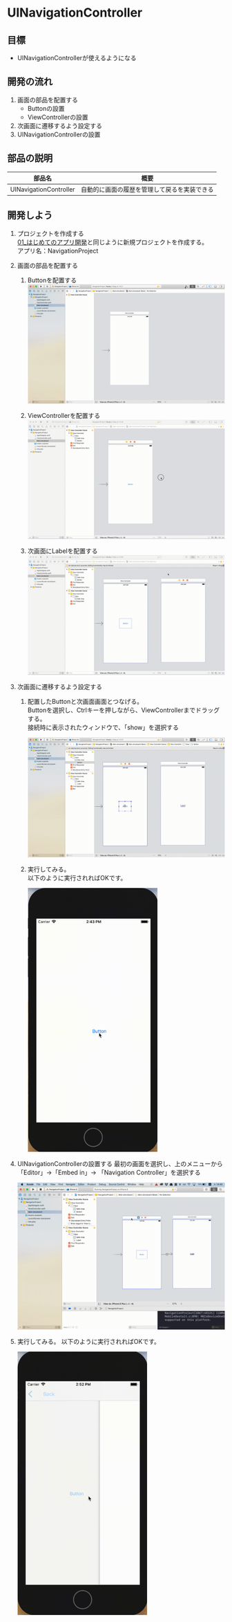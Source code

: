 # UINavigationController

## 目標
- UINavigationControllerが使えるようになる

## 開発の流れ

1. 画面の部品を配置する
	- Buttonの設置
	- ViewControllerの設置
2. 次画面に遷移するよう設定する
3. UINavigationControllerの設置

## 部品の説明

|部品名|概要|
|---|---|
| UINavigationController |自動的に画面の履歴を管理して戻るを実装できる|

## 開発しよう

1. プロジェクトを作成する  
	[01_はじめてのアプリ開発](../01_はじめてのアプリ開発.md)と同じように新規プロジェクトを作成する。  
	アプリ名：NavigationProject
	
2. 画面の部品を配置する
	1. Buttonを配置する
	![Swiftロゴ](./img/place_button.gif)

	2. ViewControllerを配置する
	![Swiftロゴ](./img/place_viewcontroller.gif)

	3. 次画面にLabelを配置する
	![Swiftロゴ](./img/place_label_to_viewcontroller.gif)

3. 次画面に遷移するよう設定する
	1. 配置したButtonと次画面画面とつなげる。  
		Buttonを選択し、Ctrlキーを押しながら、ViewControllerまでドラッグする。  
		接続時に表示されたウィンドウで、「show」を選択する

		![Swiftロゴ](./img/connect_button_controller.gif)

	2. 実行してみる。  
		以下のように実行されればOKです。  

		<img src="./img/NavigationProject.gif" width="300px">

4. UINavigationControllerの設置する
	最初の画面を選択し、上のメニューから「Editor」→「Embed in」→ 「Navigation Controller」を選択する
	
	![Swiftロゴ](./img/add_navigation.gif)
	
5. 実行してみる。
	以下のように実行されればOKです。  

	<img src="./img/NavigationProject_2.gif" width="300px">